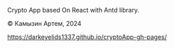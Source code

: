 Crypto App based On React with Antd library.

© Камызин Артем, 2024

https://darkeyelids1337.github.io/cryptoApp-gh-pages/

